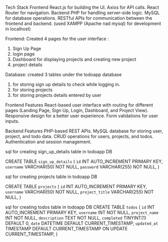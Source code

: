 Tech Stack
Frontend
React.js for building the UI.
Axios for API calls.
React Router for navigation.
Backend
PHP for handling server-side logic.
MySQL for database operations.
RESTful APIs for communication between the frontend and backend.
(used XAMPP (Apache nad mysql) for development in localhost)

Frontend:
Created 4 pages for the user interface :
1. Sign Up Page
2. login page
3. Dashboard for displaying projects and creating new project
4. project details 

Database:
created 3 tables under the todoapp database 
1. for storing sign up details to check while logging in.
2. for storing projects
3. for storing projects details entered by user

Frontend Features
React-based user interface with routing for different pages (Landing Page, Sign Up, Login, Dashboard, and Project View).
Responsive design for a better user experience.
Form validations for user inputs.

Backend Features
PHP-based REST APIs.
MySQL database for storing user, project, and todo data.
CRUD operations for users, projects, and todos.
Authentication and session management.


sql for creating sign_up_details table in todoapp DB

CREATE TABLE `sign_up_details` (
    `id` INT AUTO_INCREMENT PRIMARY KEY,
    `username` VARCHAR(50) NOT NULL,
    `password` VARCHAR(255) NOT NULL,
)

sql for creating projects table in todoapp DB

CREATE TABLE `projects` (
    `id` INT AUTO_INCREMENT PRIMARY KEY,
    `username` VARCHAR(50) NOT NULL,
    `project_title` VARCHAR(255) NOT NULL,
)

sql for creating todos table in todoapp DB
CREATE TABLE `todos` (
    `id` INT AUTO_INCREMENT PRIMARY KEY,
    `username` INT NOT NULL,
    `project_name` INT NOT NULL,
    `description` TEXT NOT NULL,
    `completed` TINYINT(1) DEFAULT 0,
    `date` DATETIME DEFAULT CURRENT_TIMESTAMP,
    `updated_at` TIMESTAMP DEFAULT CURRENT_TIMESTAMP ON UPDATE CURRENT_TIMESTAMP,
)
